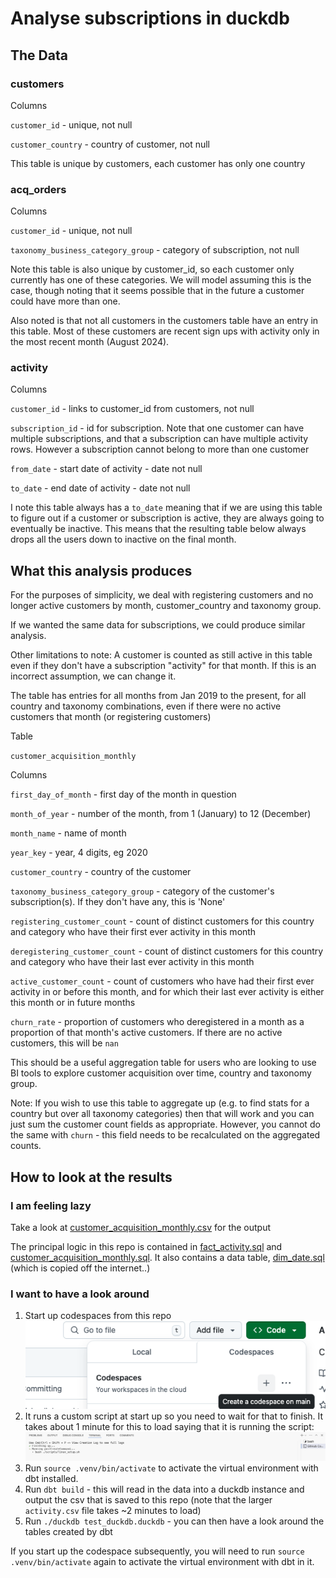 # Analyse subscriptions in duckdb

## The Data
### customers

Columns

`customer_id` - unique, not null

`customer_country` - country of customer, not null

This table is unique by customers, each customer has only one country

### acq_orders

Columns

`customer_id` - unique, not null

`taxonomy_business_category_group` - category of subscription, not null

Note this table is also unique by customer_id, so each customer only currently has one of these categories. We will model assuming this is the case, though noting that it seems possible that in the future a customer could have more than one.

Also noted is that not all customers in the customers table have an entry in this table. Most of these customers are recent sign ups with activity only in the most recent month (August 2024). 

### activity

Columns

`customer_id` - links to customer_id from customers, not null

`subscription_id` - id for subscription. Note that one customer can have multiple subscriptions, and that a subscription can have multiple activity rows. However a subscription cannot belong to more than one customer

`from_date` - start date of activity - date not null

`to_date` - end date of activity - date not null

I note this table always has a `to_date` meaning that if we are using this table to figure out if a customer or subscription is active, they are always going to eventually be inactive. This means that the resulting table below always drops all the users down to inactive on the final month. 

## What this analysis produces

For the purposes of simplicity, we deal with registering customers and no longer active customers by month, customer_country and taxonomy group.

If we wanted the same data for subscriptions, we could produce similar analysis.

Other limitations to note: A customer is counted as still active in this table even if they don't have a subscription "activity" for that month. If this is an incorrect assumption, we can change it.

The table has entries for all months from Jan 2019 to the present, for all country and taxonomy combinations, even if there were no active customers that month (or registering customers)

Table

`customer_acquisition_monthly`

Columns

`first_day_of_month` - first day of the month in question

`month_of_year` - number of the month, from 1 (January) to 12 (December)

`month_name` - name of month

`year_key` - year, 4 digits, eg 2020

`customer_country` - country of the customer

`taxonomy_business_category_group` - category of the customer's subscription(s). If they don't have any, this is 'None'

`registering_customer_count` - count of distinct customers for this country and category who have their first ever activity in this month

`deregistering_customer_count` - count of distinct customers for this country and category who have their last ever activity in this month

`active_customer_count` - count of customers who have had their first ever activity in or before this month, and for which their last ever activity is either this month or in future months

`churn_rate` - proportion of customers who deregistered in a month as a proportion of that month's active customers. If there are no active customers, this will be `nan`

This should be a useful aggregation table for users who are looking to use BI tools to explore customer acquisition over time, country and taxonomy group.

Note: If you wish to use this table to aggregate up (e.g. to find stats for a country but over all taxonomy categories) then that will work and you can just sum the customer count fields as appropriate. However, you cannot do the same with `churn` - this field needs to be recalculated on the aggregated counts.

## How to look at the results

### I am feeling lazy
Take a look at [customer_acquisition_monthly.csv](./output/customer_acquisition_monthly.csv) for the output

The principal logic in this repo is contained in [fact_activity.sql](./models/semantic/fact_activity.sql) and [customer_acquisition_monthly.sql](./models/reporting/customer_acquisition_monthly.sql). It also contains a data table, [dim_date.sql](./models/semantic/dim_date.sql) (which is copied off the internet..)

### I want to have a look around

1. Start up codespaces from this repo
![alt text](image.png)
2. It runs a custom script at start up so you need to wait for that to finish. It takes about 1 minute for this to load saying that it is running the script:
![alt text](image-1.png)
3. Run `source .venv/bin/activate` to activate the virtual environment with dbt installed.
4. Run `dbt build` - this will read in the data into a duckdb instance and output the csv that is saved to this repo (note that the larger `activity.csv` file takes ~2 minutes to load)
5. Run `./duckdb test_duckdb.duckdb` - you can then have a look around the tables created by dbt

If you start up the codespace subsequently, you will need to run `source .venv/bin/activate` again to activate the virtual environment with dbt in it.


